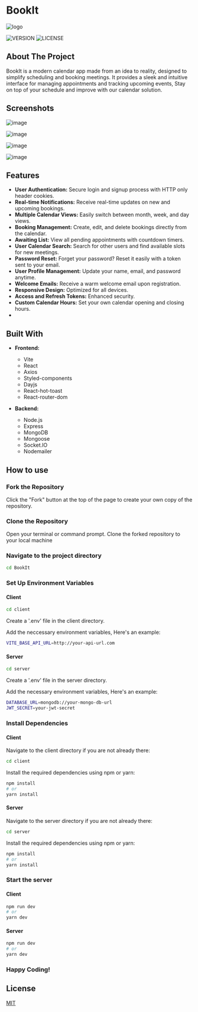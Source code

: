# BookIt

![logo](https://github.com/dachico/BookIt/assets/151663998/a6a43113-07de-4b7b-b002-2d103dd56ea5)


![VERSION](https://img.shields.io/badge/VERSION-1.0.0-blue)
![LICENSE](https://img.shields.io/badge/LICENSE-MIT-blue)

## About The Project

BookIt is a modern calendar app made from an idea to reality, designed to simplify scheduling and booking meetings. It provides a sleek and intuitive interface for managing appointments and tracking upcoming events, Stay on top of your schedule and improve with our calendar solution.

## Screenshots

![image](https://github.com/dachico/BookIt/assets/151663998/620290d8-9e13-4da4-8f71-25f28f55984d)

![image](https://github.com/dachico/BookIt/assets/151663998/aff5e2fb-e9cb-4a5d-9cec-ffbeda009cdd)

![image](https://github.com/dachico/BookIt/assets/151663998/2259cc8f-1c09-4b31-8fb8-5bb60c36a640)

![image](https://github.com/dachico/BookIt/assets/151663998/bed8ca3d-4f59-4dd1-af17-3ec3dc335321)



## Features

- **User Authentication:** Secure login and signup process with HTTP only header cookies.
- **Real-time Notifications:** Receive real-time updates on new and upcoming bookings.
- **Multiple Calendar Views:** Easily switch between month, week, and day views.
- **Booking Management:** Create, edit, and delete bookings directly from the calendar.
- **Awaiting List:** View all pending appointments with countdown timers.
- **User Calendar Search:** Search for other users and find available slots for new meetings.
- **Password Reset:** Forget your password? Reset it easily with a token sent to your email.
- **User Profile Management:** Update your name, email, and password anytime.
- **Welcome Emails:** Receive a warm welcome email upon registration.
- **Responsive Design:** Optimized for all devices.
- **Access and Refresh Tokens:** Enhanced security.
- **Custom Calendar Hours:** Set your own calendar opening and closing hours.
-

## Built With

- **Frontend:**

  - Vite
  - React
  - Axios
  - Styled-components
  - Dayjs
  - React-hot-toast
  - React-router-dom

- **Backend:**
  - Node.js
  - Express
  - MongoDB
  - Mongoose
  - Socket.IO
  - Nodemailer

## How to use

### Fork the Repository

Click the "Fork" button at the top of the page to create your own copy of the repository.

### Clone the Repository

Open your terminal or command prompt.
Clone the forked repository to your local machine

### Navigate to the project directory

```bash
cd BookIt
```

### Set Up Environment Variables

#### Client

```bash
cd client
```

Create a '.env' file in the client directory.

Add the neccessary environment variables, Here's an example:

```bash
VITE_BASE_API_URL=http://your-api-url.com
```

#### Server

```bash
cd server
```

Create a '.env' file in the server directory.

Add the necessary environment variables, Here's an example:

```bash
DATABASE_URL=mongodb://your-mongo-db-url
JWT_SECRET=your-jwt-secret
```

### Install Dependencies

#### Client

Navigate to the client directory if you are not already there:

```bash
cd client
```

Install the required dependencies using npm or yarn:

```bash
npm install
# or
yarn install
```

#### Server

Navigate to the server directory if you are not already there:

```bash
cd server
```

Install the required dependencies using npm or yarn:

```bash
npm install
# or
yarn install
```

### Start the server

#### Client

```bash
npm run dev
# or
yarn dev
```

#### Server

```bash
npm run dev
# or
yarn dev
```

### Happy Coding!

## License

[MIT](https://choosealicense.com/licenses/mit/)
